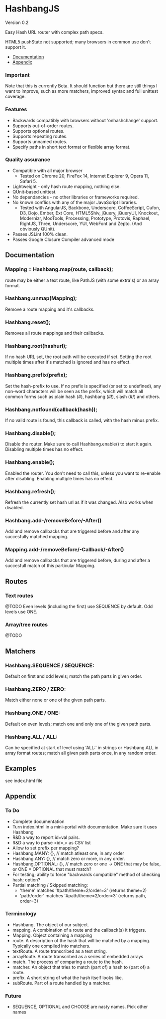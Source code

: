 # HashbangJS
Version 0.2

Easy Hash URL router with complex path specs.

HTML5 pushState not supported; many browsers in common use don't support it.

* [Documentation](#documentation)
* [Appendix](#appendix)

### Important
Note that this is currently Beta. It should function but there are still things
I want to improve, such as more matchers, improved syntax and full unittest
coverage.

### Features
* Backwards compatibly with browsers without 'onhashchange' support.
* Supports out-of-order routes.
* Supports optional routes.
* Supports repeating routes.
* Supports unnamed routes.
* Specify paths in short text format or flexible array format.

### Quality assurance
* Compatible with all major browser
	* Tested on Chrome 20, FireFox 14, Internet Explorer 9, Opera 11, Safari 5.
* Lightweight - only hash route mapping, nothing else.
* QUnit-based unittest.
* No dependancies - no other libraries or frameworks required.
* No known conflics with any of the major JavaScript libraries.
	* Tested with AngularJS, Backbone, Underscore, CoffeeScript, Cufon, D3,
	Dojo, Ember, Ext Core, HTML5Shiv, jQuery, jQueryUI, Knockout, Modernizr,
	MooTools, Processing, Prototype, Protovis, Raphael, RightJS, Three,
	Underscore, YUI, WebFont and Zepto. (And obviously QUnit).
* Passes JSLint 100% clean.
* Passes Google Closure Compiler advanced mode

## Documentation
### Mapping = Hashbang.map(route, callback);
route may be either a text route, like PathJS (with some extra's) or an
array format.

### Hashbang.unmap(Mapping);
Remove a route mapping and it's callbacks.

### Hashbang.reset();
Removes all route mappings and their callbacks.

### Hashbang.root(hashurl);
If no hash URL set, the root path will be executed if set.
Setting the root multiple times after it's matched is ignored and has no effect.

### Hashbang.prefix(prefix);
Set the hash-prefix to use. If no prefix is specified (or set to undefined),
any non-word characters will be seen as the prefix, which will match all
common forms such as plain hash (#), hashbang (#!), slash (#/) and others.

### Hashbang.notfound(callback(hash));
If no valid route is found, this callback is called, with the hash minus prefix.

### Hashbang.disable();
Disable the router. Make sure to call Hashbang.enable() to start it again.
Disabling multiple times has no effect.

### Hashbang.enable();
Enabled the router. You don't need to call this, unless you want to re-enable
after disabling. Enabling multiple times has no effect.

### Hashbang.refresh();
Refresh the currently set hash url as if it was changed. Also works when
disabled.

### Hashbang.add-/removeBefore/-After()
Add and remove callbacks that are triggered before and after any succesfully
matched mapping.

### Mapping.add-/removeBefore/-Callback/-After()
Add and remove callbacks that are triggered before, during and after a
succesfull match of this particular Mapping.

## Routes
### Text routes
@TODO
Even levels (including the first) use SEQUENCE by default.
Odd levels use ONE.

### Array/tree routes
@TODO

## Matchers
### Hashbang.SEQUENCE / SEQUENCE:
Default on first and odd levels; match the path parts in given order.

### Hashbang.ZERO / ZERO:
Match either none or one of the given path parts.

### Hashbang.ONE / ONE:
Default on even levels; match one and only one of the given path parts.

### Hashbang.ALL / ALL:
Can be specified at start of level using 'ALL:' in strings or Hashbang.ALL
in array format routes; match all given path parts once, in any random order.

## Examples
see index.html file

## Appendix
### To Do
* Complete documentation
* Turn index.html in a mini-portal with documentation. Make sure it uses
Hashbang
* R&D a way to report id=val pairs.
* R&D a way to parse <id=,> as CSV list
* Allow to set prefix per mapping?
* Hashbang.MANY: {},		// match atleast one, in any order
* Hashbang.ANY: {},		// match zero or more, in any order.
* Hashbang.OPTIONAL: {},	// match zero or one	-> ONE that may be false, or ONE = OPTIONAL that must match?
* For testing; ability to force "backwards compatible" method of checking hash; option?
* Partial matching / Skipped matching:
	* 'theme' matches '#path/theme=2/order=3' (returns theme=2)
	* 'path/order' matches '#path/theme=2/order=3' (returns path, order=3)

### Terminology
* Hashbang. The object of our subject.
* mapping. A combination of a route and the callback(s) it triggers.
* Mapping. Object containing a mapping
* route. A description of the hash that will be matched by a mapping. Typically one compiled into matchers.
* textRoute. A route transcribed as a text string.
* arrayRoute. A route transcribed as a series of embedded arrays.
* match. The process of comparing a route to the hash.
* matcher. An object that tries to match (part of) a hash to (part of) a route.
* prefix. A short string of what the hash itself looks like.
* subRoute. Part of a route handled by a matcher.

### Future
* SEQUENCE, OPTIONAL and CHOOSE are nasty names. Pick other names
